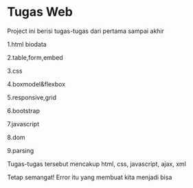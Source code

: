 # Tugas Web

Project ini berisi tugas-tugas dari pertama sampai akhir

1.html biodata

2.table,form,embed

3.css

4.boxmodel&flexbox

5.responsive,grid

6.bootstrap

7.javascript

8.dom

9.parsing

Tugas-tugas tersebut mencakup html, css, javascript, ajax, xml

Tetap semangat! Error itu yang membuat kita menjadi bisa

